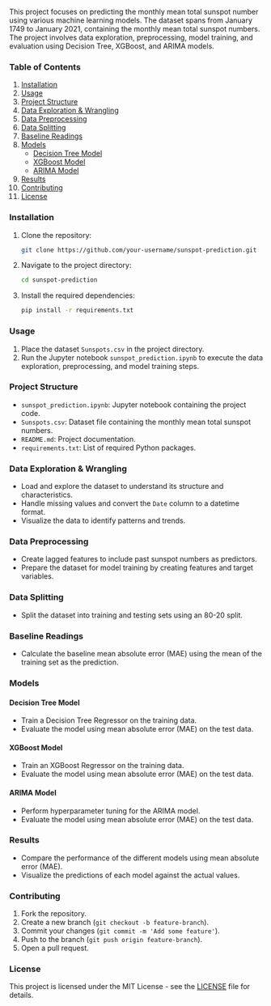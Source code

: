 This project focuses on predicting the monthly mean total sunspot number using various machine learning models. The dataset spans from January 1749 to January 2021, containing the monthly mean total sunspot numbers. The project involves data exploration, preprocessing, model training, and evaluation using Decision Tree, XGBoost, and ARIMA models.

### Table of Contents
1. [Installation](#installation)
2. [Usage](#usage)
3. [Project Structure](#project-structure)
4. [Data Exploration & Wrangling](#data-exploration--wrangling)
5. [Data Preprocessing](#data-preprocessing)
6. [Data Splitting](#data-splitting)
7. [Baseline Readings](#baseline-readings)
8. [Models](#models)
    - [Decision Tree Model](#decision-tree-model)
    - [XGBoost Model](#xgboost-model)
    - [ARIMA Model](#arima-model)
9. [Results](#results)
10. [Contributing](#contributing)
11. [License](#license)

### Installation
1. Clone the repository:
   ```sh
   git clone https://github.com/your-username/sunspot-prediction.git
   ```
2. Navigate to the project directory:
   ```sh
   cd sunspot-prediction
   ```
3. Install the required dependencies:
   ```sh
   pip install -r requirements.txt
   ```

### Usage
1. Place the dataset `Sunspots.csv` in the project directory.
2. Run the Jupyter notebook `sunspot_prediction.ipynb` to execute the data exploration, preprocessing, and model training steps.

### Project Structure
- `sunspot_prediction.ipynb`: Jupyter notebook containing the project code.
- `Sunspots.csv`: Dataset file containing the monthly mean total sunspot numbers.
- `README.md`: Project documentation.
- `requirements.txt`: List of required Python packages.

### Data Exploration & Wrangling
- Load and explore the dataset to understand its structure and characteristics.
- Handle missing values and convert the `Date` column to a datetime format.
- Visualize the data to identify patterns and trends.

### Data Preprocessing
- Create lagged features to include past sunspot numbers as predictors.
- Prepare the dataset for model training by creating features and target variables.

### Data Splitting
- Split the dataset into training and testing sets using an 80-20 split.

### Baseline Readings
- Calculate the baseline mean absolute error (MAE) using the mean of the training set as the prediction.

### Models
#### Decision Tree Model
- Train a Decision Tree Regressor on the training data.
- Evaluate the model using mean absolute error (MAE) on the test data.

#### XGBoost Model
- Train an XGBoost Regressor on the training data.
- Evaluate the model using mean absolute error (MAE) on the test data.

#### ARIMA Model
- Perform hyperparameter tuning for the ARIMA model.
- Evaluate the model using mean absolute error (MAE) on the test data.

### Results
- Compare the performance of the different models using mean absolute error (MAE).
- Visualize the predictions of each model against the actual values.

### Contributing
1. Fork the repository.
2. Create a new branch (`git checkout -b feature-branch`).
3. Commit your changes (`git commit -m 'Add some feature'`).
4. Push to the branch (`git push origin feature-branch`).
5. Open a pull request.

### License
This project is licensed under the MIT License - see the [LICENSE](LICENSE) file for details.
